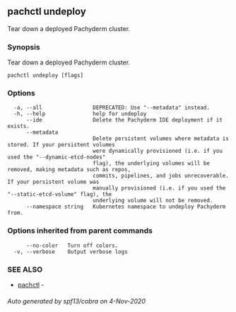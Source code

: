 ## pachctl undeploy

Tear down a deployed Pachyderm cluster.

### Synopsis

Tear down a deployed Pachyderm cluster.

```
pachctl undeploy [flags]
```

### Options

```
  -a, --all                DEPRECATED: Use "--metadata" instead.
  -h, --help               help for undeploy
      --ide                Delete the Pachyderm IDE deployment if it exists.
      --metadata           
                           Delete persistent volumes where metadata is stored. If your persistent volumes
                           were dynamically provisioned (i.e. if you used the "--dynamic-etcd-nodes"
                           flag), the underlying volumes will be removed, making metadata such as repos,
                           commits, pipelines, and jobs unrecoverable. If your persistent volume was
                           manually provisioned (i.e. if you used the "--static-etcd-volume" flag), the
                           underlying volume will not be removed.
      --namespace string   Kubernetes namespace to undeploy Pachyderm from.
```

### Options inherited from parent commands

```
      --no-color   Turn off colors.
  -v, --verbose    Output verbose logs
```

### SEE ALSO

* [pachctl](pachctl.md)	 - 

###### Auto generated by spf13/cobra on 4-Nov-2020
